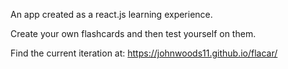 An app created as a react.js learning experience.

Create your own flashcards and then test yourself on them.

Find the current iteration at: https://johnwoods11.github.io/flacar/
